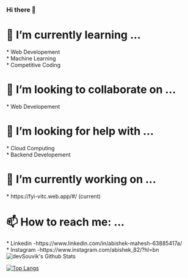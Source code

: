### Hi there 👋
<h1>🌱 I’m currently learning ...</h1>
*    Web Developement<br>
*    Machine Learning<br>
*    Competitive Coding<br>
<h1> 👯 I’m looking to collaborate on ...</h1>
*     Web Developement
<h1>🤔 I’m looking for help with ...</h1>
*     Cloud Computing<br>
*     Backend Developement<br>
<h1>🔭 I’m currently working on ...</h1>
*       https://fyi-vitc.web.app/#/ (current)
<h1> 📫 How to reach me: ...</h1>
*       Linkedin  -https://www.linkedin.com/in/abishek-mahesh-63885417a/<br>
*       Instagram -https://www.instagram.com/abishek_82/?hl=bn<br>

<img align="center" src="https://github-readme-stats.vercel.app/api?username=abishek2001&include_all_commits=true&count_private=true&show_icons=true&line_height=20&title_color=7A7ADB&icon_color=2234AE&text_color=D3D3D3&bg_color=0,000000,130F40" alt="devSouvik's Github Stats">

</br>

[![Top Langs](https://github-readme-stats.vercel.app/api/top-langs/?username=abishek2001&layout=compact&text_color=daf7dc&bg_color=151515)](https://github.com/abishek2001/github-readme-stats)
